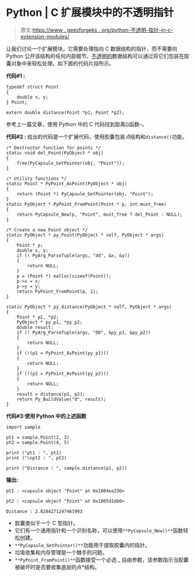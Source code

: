 # Python | C 扩展模块中的不透明指针

> 原文:[https://www . geesforgeks . org/python-不透明-指针-in-c-extension-modules/](https://www.geeksforgeeks.org/python-opaque-pointers-in-c-extension-modules/)

让我们讨论一个扩展模块，它需要处理指向 C 数据结构的指针，而不需要向 Python 公开该结构的任何内部细节。[不透明的](https://www.geeksforgeeks.org/opaque-pointer/)数据结构可以通过将它们包装在胶囊对象中来轻松处理，如下面的代码片段所示。

**代码#1 :**

```
typedef struct Point
{
    double x, y;
} Point;

extern double distance(Point *p1, Point *p2);
```

参考上一篇文章，使用 Python 中的 C 代码找到距离()函数–。

**代码#2 :** 给出的代码是一个扩展代码，使用胶囊包装*点*结构和`distance()`功能。

```
/* Destructor function for points */
static void del_Point(PyObject * obj)
{
    free(PyCapsule_GetPointer(obj, "Point"));
}

/* Utility functions */
static Point * PyPoint_AsPoint(PyObject * obj)
{
    return (Point *) PyCapsule_GetPointer(obj, "Point");
}
static PyObject * PyPoint_FromPoint(Point * p, int must_free)
{
    return PyCapsule_New(p, "Point", must_free ? del_Point : NULL);
}

/* Create a new Point object */
static PyObject * py_Point(PyObject * self, PyObject * args)
{
    Point * p;
    double x, y;
    if (! PyArg_ParseTuple(args, "dd", &x, &y))
    {
        return NULL;
    }
    p = (Point *) malloc(sizeof(Point));
    p->x = x;
    p->y = y;
    return PyPoint_FromPoint(p, 1);
}

static PyObject * py_distance(PyObject * self, PyObject * args)
{
    Point * p1, *p2;
    PyObject * py_p1, *py_p2;
    double result;
    if (! PyArg_ParseTuple(args, "OO", &py_p1, &py_p2))
    {
        return NULL;
    }
    if (!(p1 = PyPoint_AsPoint(py_p1)))
    {
        return NULL;
    }
    if (!(p2 = PyPoint_AsPoint(py_p2)))
    {
        return NULL;
    }
    result = distance(p1, p2);
    return Py_BuildValue("d", result);
}
```

**代码#3:使用 Python 中的上述函数**

```
import sample

pt1 = sample.Point(2, 3)
pt2 = sample.Point(4, 5)

print ("pt1 : ", pt1)
print ("\npt2 : ", pt2)

print ("Distance : ", sample.distance(p1, p2))
```

**输出:**

```
pt1 : <capsule object "Point" at 0x1004ea330>

pt2 : <capsule object "Point" at 0x1005d1db0>

Distance : 2.8284271247461903

```

*   胶囊类似于一个 C 型指针。
*   它们有一个通用指针和一个识别名称，可以使用`**PyCapsule_New()**`函数轻松创建。
*   `**PyCapsule_GetPointer()**`功能用于提取胶囊内的指针。
*   垃圾收集和内存管理是一个棘手的问题。
*   `**PyPoint_FromPoint()**`函数接受一个必选 _ 自由参数，该参数指示当胶囊被破坏时是否要收集底层的点*结构。